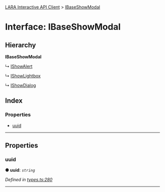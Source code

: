 [LARA Interactive API Client](../README.md) > [IBaseShowModal](../interfaces/ibaseshowmodal.md)

# Interface: IBaseShowModal

## Hierarchy

**IBaseShowModal**

↳  [IShowAlert](ishowalert.md)

↳  [IShowLightbox](ishowlightbox.md)

↳  [IShowDialog](ishowdialog.md)

## Index

### Properties

* [uuid](ibaseshowmodal.md#uuid)

---

## Properties

<a id="uuid"></a>

###  uuid

**● uuid**: *`string`*

*Defined in [types.ts:280](../../../lara-typescript/src/interactive-api-client/types.ts#L280)*

___

